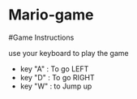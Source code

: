 # Mario-game

#Game Instructions

use your keyboard to play the game
- key "A" : To go LEFT
- key "D" : To go RIGHT
- key "W" : to Jump up
